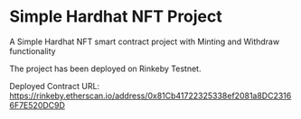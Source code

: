 # Simple Hardhat NFT Project

A Simple Hardhat NFT smart contract project with Minting and Withdraw functionality

The project has been deployed on Rinkeby Testnet.

Deployed Contract URL: https://rinkeby.etherscan.io/address/0x81Cb41722325338ef2081a8DC23166F7E520DC9D
